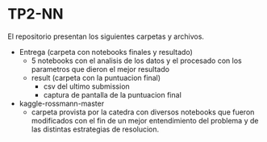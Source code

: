 # TP2-NN

El repositorio presentan los siguientes carpetas y archivos.

- Entrega (carpeta con notebooks finales y resultado)
    - 5 notebooks con el analisis de los datos y el procesado con los parametros que dieron el mejor resultado
    - result (carpeta con la puntuacion final)
        - csv del ultimo submission
        - captura de pantalla de la puntuacion final
- kaggle-rossmann-master
    - carpeta provista por la catedra con diversos notebooks que fueron modificados con el fin de un mejor entendimiento del problema y de las distintas estrategias de resolucion.
